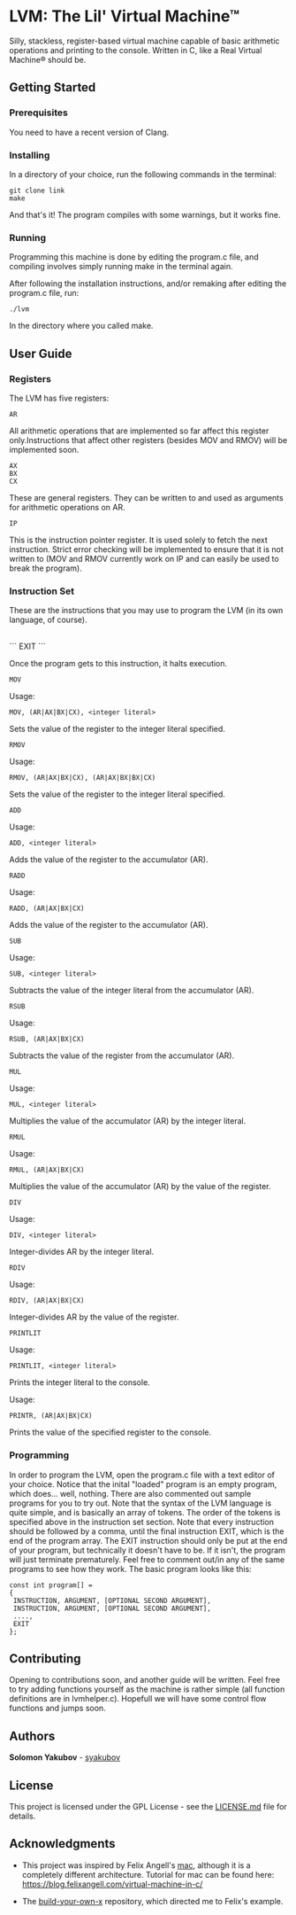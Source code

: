 # LVM: The Lil' Virtual Machine&trade;

Silly, stackless, register-based virtual machine capable of basic arithmetic operations and printing to the console. Written in C, like a Real Virtual Machine&reg; should be.

## Getting Started

### Prerequisites

You need to have a recent version of Clang.
### Installing

In a directory of your choice, run the following commands in the terminal:
<br>

```
git clone link
make
```
And that's it! The program compiles with some warnings, but it works fine. 
### Running

Programming this machine is done by editing the program.c file, and compiling involves simply running make in the terminal again.
<br>

After following the installation instructions, and/or remaking after editing the program.c file, run:
<br>


```
./lvm
```
In the directory where you called make.
## User Guide

### Registers

The LVM has five registers:

```
AR
```

All arithmetic operations that are implemented so far affect this register only.Instructions that affect other registers (besides MOV and RMOV) will be implemented soon.

```
AX
BX
CX
```
These are general registers. They can be written to and used as arguments for arithmetic operations on AR.
```
IP
```
This is the instruction pointer register. It is used solely to fetch the next instruction. Strict error checking will be implemented to ensure that it is not written to (MOV and RMOV currently work on IP and can easily be used to break the program).
### Instruction Set

These are the instructions that you may use to program the LVM (in its own language, of course).

<br>
```
EXIT
```

Once the program gets to this instruction, it halts execution.
<br>

```
MOV
```
Usage:

```
MOV, (AR|AX|BX|CX), <integer literal>
```

Sets the value of the register to the integer literal specified.
<br>

```
RMOV
```
Usage:

```
RMOV, (AR|AX|BX|CX), (AR|AX|BX|BX|CX)
```

Sets the value of the register to the integer literal specified.
<br>

```
ADD
```
Usage:

```
ADD, <integer literal>
```
Adds the value of the register to the accumulator (AR).
<br>

```
RADD
```

Usage:

```
RADD, (AR|AX|BX|CX)
```

Adds the value of the register to the accumulator (AR).
<br>

```
SUB
```
Usage:

```
SUB, <integer literal>
```
Subtracts the value of the integer literal from the accumulator (AR).
<br>

```
RSUB
```

Usage:

```
RSUB, (AR|AX|BX|CX)
```
Subtracts the value of the register from the accumulator (AR).
<br>

```
MUL
```

Usage:

```
MUL, <integer literal>
```
Multiplies the value of the accumulator (AR) by the integer literal.
<br>

```
RMUL
```

Usage:

```
RMUL, (AR|AX|BX|CX)
```
Multiplies the value of the accumulator (AR) by the value of the register.
<br>

```
DIV
```

Usage:

```
DIV, <integer literal>
```
Integer-divides AR by the integer literal.
<br>

```
RDIV
```

Usage:

```
RDIV, (AR|AX|BX|CX)
```
Integer-divides AR by the value of the register.
<br>

```
PRINTLIT
```

Usage:

```
PRINTLIT, <integer literal>
```
Prints the integer literal to the console.
<br>

Usage:

```
PRINTR, (AR|AX|BX|CX)
```
Prints the value of the specified register to the console.
<br>

### Programming

In order to program the LVM, open the program.c file with a text editor of your choice. Notice that the inital "loaded" program is an empty program, which does... well, nothing. There are also commented out sample programs for you to try out. Note that the syntax of the LVM language is quite simple, and is basically an array of tokens. The order of the tokens is specified above in the instruction set section. Note that every instruction should be followed by a comma, until the final instruction EXIT, which is the end of the program array. The EXIT instruction should only be put at the end of your program, but technically it doesn't have to be. If it isn't, the program will just terminate prematurely. Feel free to comment out/in any of the same programs to see how they work. The basic program looks like this:

```
const int program[] =
{
 INSTRUCTION, ARGUMENT, [OPTIONAL SECOND ARGUMENT],
 INSTRUCTION, ARGUMENT, [OPTIONAL SECOND ARGUMENT],
 ....,
 EXIT
};
```

## Contributing

Opening to contributions soon, and another guide will be written. Feel free to try adding functions yourself as the machine is rather simple (all function definitions are in lvmhelper.c). Hopefull we will have some control flow functions and jumps soon.

## Authors

 **Solomon Yakubov** - [syakubov](https://github.com/syakubov)

## License

This project is licensed under the GPL License - see the [LICENSE.md](LICENSE.md) file for details.

## Acknowledgments

* This project was inspired by Felix Angell's [mac](https://github.com/felixangell/mac), although it is a completely different architecture. Tutorial for mac can be found here: https://blog.felixangell.com/virtual-machine-in-c/

* The [build-your-own-x](https://github.com/danistefanovic/build-your-own-x) repository, which directed me to Felix's example.

